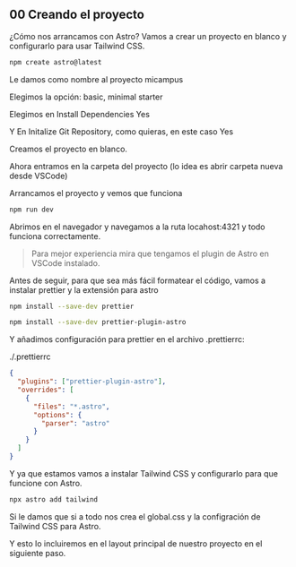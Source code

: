 ## 00 Creando el proyecto

¿Cómo nos arrancamos con Astro? Vamos a crear un proyecto en blanco y configurarlo para usar Tailwind CSS.

```bash
npm create astro@latest
```

Le damos como nombre al proyecto micampus

Elegimos la opción: basic, minimal starter

Elegimos en Install Dependencies Yes

Y En Initalize Git Repository, como quieras, en este caso Yes

Creamos el proyecto en blanco.

Ahora entramos en la carpeta del proyecto (lo idea es abrir carpeta nueva desde VSCode)

Arrancamos el proyecto y vemos que funciona

```bash
npm run dev
```

Abrimos en el navegador y navegamos a la ruta locahost:4321 y todo funciona correctamente.

> Para mejor experiencia mira que tengamos el plugin de Astro en VSCode instalado.

Antes de seguir, para que sea más fácil formatear el código, vamos a instalar prettier y la extensión para astro

```bash
npm install --save-dev prettier
```

```bash
npm install --save-dev prettier-plugin-astro
```

Y añadimos configuración para prettier en el archivo .prettierrc:

./.prettierrc

```json
{
  "plugins": ["prettier-plugin-astro"],
  "overrides": [
    {
      "files": "*.astro",
      "options": {
        "parser": "astro"
      }
    }
  ]
}
```

Y ya que estamos vamos a instalar Tailwind CSS y configurarlo para que funcione con Astro.

```bash
npx astro add tailwind
```

Si le damos que si a todo nos crea el global.css y la configración de Tailwind CSS para Astro.

Y esto lo incluiremos en el layout principal de nuestro proyecto en el siguiente paso.
